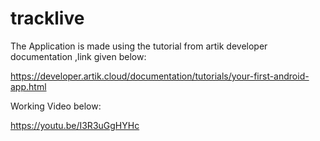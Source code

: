 # tracklive
The Application is made using the tutorial from artik developer documentation ,link given below:

https://developer.artik.cloud/documentation/tutorials/your-first-android-app.html

Working Video below:

https://youtu.be/I3R3uGgHYHc
